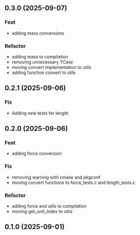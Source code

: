 ## 0.3.0 (2025-09-07)

### Feat

- adding mass conversions

### Refactor

- adding mass to compilation
- removing unnecessary TCase
- moving convert implementation to utils
- adding function convert to utils

## 0.2.1 (2025-09-06)

### Fix

- Adding new tests for length

## 0.2.0 (2025-09-06)

### Feat

- adding force conversion

### Fix

- removing warning with cmake and pkgconf
- moving convert functions to force_tests.c and length_tests.c

### Refactor

- adding force and utils to compilation
- moving get_unit_index to utils

## 0.1.0 (2025-09-01)
